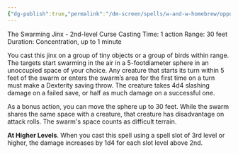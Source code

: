 ```yaml
---
{"dg-publish":true,"permalink":"/dm-screen/spells/w-and-w-homebrew/oppugno/"}
---
```


The Swarming Jinx - 2nd-level Curse 
Casting Time: 1 action 
Range: 30 feet 
Duration: Concentration, up to 1 minute 

You cast this jinx on a group of tiny objects or a group of birds within range. The targets start swarming in the air in a 5-footdiameter sphere in an unoccupied space of your choice. Any creature that starts its turn within 5 feet of the swarm or enters the swarm’s area for the first time on a turn must make a Dexterity saving throw. The creature takes 4d4 slashing damage on a failed save, or half as much damage on a successful one. 

As a bonus action, you can move the sphere up to 30 feet. While the swarm shares the same space with a creature, that creature has disadvantage on attack rolls. The swarm's space counts as difficult terrain. 

**At Higher Levels**. When you cast this spell using a spell slot of 3rd level or higher, the damage increases by 1d4 for each slot level above 2nd.